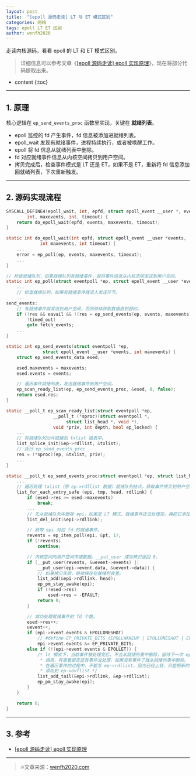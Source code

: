 ```yaml
---
layout: post
title:  "[epoll 源码走读] LT 与 ET 模式区别"
categories: 网络
tags: epoll LT ET 区别
author: wenfh2020
---
```


走读内核源码，看看 epoll 的 LT 和 ET 模式区别。

> 详细信息可以参考文章《[[epoll 源码走读] epoll 实现原理](https://wenfh2020.com/2020/04/23/epoll-code/)》，现在将部分代码提取出来。



* content
{:toc}

---

## 1. 原理

核心逻辑在 `ep_send_events_proc` 函数里实现，关键在 **就绪列表**。

* epoll 监控的 fd 产生事件，fd 信息被添加进就绪列表。
* epoll_wait 发现有就绪事件，进程持续执行，或者被唤醒工作。
* epoll 将 fd 信息从就绪列表中删除。
* fd 对应就绪事件信息从内核空间拷贝到用户空间。
* 拷贝完成后，检查事件模式是 LT 还是 ET，如果不是 ET，重新将 fd 信息添加回就绪列表，下次重新触发。

---

## 2. 源码实现流程

```c
SYSCALL_DEFINE4(epoll_wait, int, epfd, struct epoll_event __user *, events,
        int, maxevents, int, timeout) {
    return do_epoll_wait(epfd, events, maxevents, timeout);
}

static int do_epoll_wait(int epfd, struct epoll_event __user *events,
             int maxevents, int timeout) {
    ...
    error = ep_poll(ep, events, maxevents, timeout);
    ...
}

// 检查就绪队列，如果就绪队列有就绪事件，就将事件信息从内核空间发送到用户空间。
static int ep_poll(struct eventpoll *ep, struct epoll_event __user *events, int maxevents, long timeout) {
    ...
    // 检查就绪队列，如果有就绪事件就进入发送环节。
    ...
send_events:
    // 有就绪事件就发送到用户空间，否则继续获取数据直到超时。
    if (!res && eavail && !(res = ep_send_events(ep, events, maxevents)) &&
        !timed_out)
        goto fetch_events;
    ...
}

static int ep_send_events(struct eventpoll *ep,
              struct epoll_event __user *events, int maxevents) {
    struct ep_send_events_data esed;

    esed.maxevents = maxevents;
    esed.events = events;

    // 遍历事件就绪列表，发送就绪事件到用户空间。
    ep_scan_ready_list(ep, ep_send_events_proc, &esed, 0, false);
    return esed.res;
}

static __poll_t ep_scan_ready_list(struct eventpoll *ep,
                  __poll_t (*sproc)(struct eventpoll *,
                       struct list_head *, void *),
                  void *priv, int depth, bool ep_locked) {
    ...
    // 将就绪队列分片链接到 txlist 链表中。
    list_splice_init(&ep->rdllist, &txlist);
    // 执行 ep_send_events_proc
    res = (*sproc)(ep, &txlist, priv);
    ...
}

static __poll_t ep_send_events_proc(struct eventpoll *ep, struct list_head *head, void *priv) {
    ...
    // 遍历处理 txlist（原 ep->rdllist 数据）就绪队列结点，获取事件拷贝到用户空间。
    list_for_each_entry_safe (epi, tmp, head, rdllink) {
        if (esed->res >= esed->maxevents)
            break;
        ...
        // 先从就绪队列中删除 epi，如果是 LT 模式，就绪事件还没处理完，再把它添加回去。
        list_del_init(&epi->rdllink);

        // 获取 epi 对应 fd 的就绪事件。
        revents = ep_item_poll(epi, &pt, 1);
        if (!revents)
            continue;

        // 内核空间向用户空间传递数据。__put_user 成功拷贝返回 0。
        if (__put_user(revents, &uevent->events) ||
            __put_user(epi->event.data, &uevent->data)) {
            // 如果拷贝失败，继续保存在就绪列表里。
            list_add(&epi->rdllink, head);
            ep_pm_stay_awake(epi);
            if (!esed->res)
                esed->res = -EFAULT;
            return 0;
        }

        // 成功处理就绪事件的 fd 个数。
        esed->res++;
        uevent++;
        if (epi->event.events & EPOLLONESHOT)
            // #define EP_PRIVATE_BITS (EPOLLWAKEUP | EPOLLONESHOT | EPOLLET | EPOLLEXCLUSIVE)
            epi->event.events &= EP_PRIVATE_BITS;
        else if (!(epi->event.events & EPOLLET)) {
            /* lt 模式下，当前事件被处理完后，不会从就绪列表中删除，留待下一次 epoll_wait
             * 调用，再查看是否还有事件没处理，如果没有事件了就从就绪列表中删除。
             * 在遍历事件的过程中，不能写 ep->rdllist，因为已经上锁，只能把新的就绪信息
             * 添加到 ep->ovflist */
            list_add_tail(&epi->rdllink, &ep->rdllist);
            ep_pm_stay_awake(epi);
        }
    }

    return 0;
}
```

---

## 3. 参考

* [[epoll 源码走读] epoll 实现原理](https://wenfh2020.com/2020/04/23/epoll-code/)

---

> 🔥文章来源：[wenfh2020.com](https://wenfh2020.com/2020/06/11/epoll-lt-et/)
